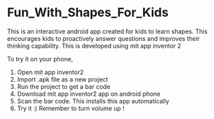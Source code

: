 # Fun_With_Shapes_For_Kids
This is an interactive android app created for kids to learn shapes. This encourages kids to proactively answer questions and improves their thinking capability. This is developed using mit app inventor 2

To try it on your phone,
1) Open mit app inventor2
2) Import .apk file as a new project
3) Run the project to get a bar code
4) Download mit app inventor2 app on android phone
5) Scan the bar code. This installs this app automatically
6) Try it :) Remember to turn volume up !
